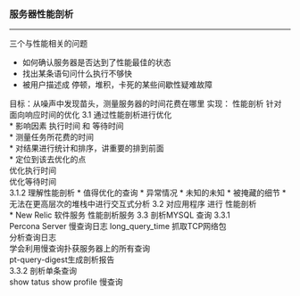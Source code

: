 ### 服务器性能剖析
***

三个与性能相关的问题
* 如何确认服务器是否达到了性能最佳的状态
* 找出某条语句问什么执行不够快
* 被用户描述成 停顿，堆积，卡死的某些间歇性疑难故障

目标：从噪声中发现苗头，测量服务器的时间花费在哪里
实现： 性能剖析 针对 面向响应时间的优化
3.1 通过性能剖析进行优化  
    * 影响因素 执行时间  和 等待时间  
    * 测量任务所花费的时间  
    * 对结果进行统计和排序，讲重要的排到前面  
    * 定位到该去优化的点  
      优化执行时间   
      优化等待时间  
    3.1.2 理解性能剖析
    * 值得优化的查询
    * 异常情况
    * 未知的未知
    * 被掩藏的细节
    * 无法在更高层次的堆栈中进行交互式分析
3.2 对应用程序 进行 性能剖析  
    * New Relic 软件服务 性能剖析服务
3.3 剖析MYSQL 查询 
    3.3.1  
    Percona Server 
    慢查询日志 long_query_time 
    抓取TCP网络包   
    分析查询日志   
    学会利用慢查询扑获服务器上的所有查询    
    pt-query-digest生成剖析报告   
    3.3.2 剖析单条查询  
    show tatus show profile 慢查询   